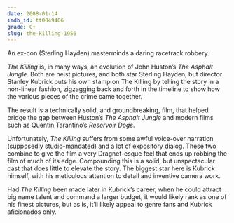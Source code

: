 ```yaml
---
date: 2008-01-14
imdb_id: tt0049406
grade: C+
slug: the-killing-1956
---
```


An ex-con (Sterling Hayden) masterminds a daring racetrack robbery.

_The Killing_ is, in many ways, an evolution of John Huston’s <span data-imdb-id="tt0042208">_The Asphalt Jungle_</span>. Both are heist pictures, and both star Sterling Hayden, but director Stanley Kubrick puts his own stamp on The Killing by telling the story in a non-linear fashion, zigzagging back and forth in the timeline to show how the various pieces of the crime came together.

The result is a technically solid, and groundbreaking, film, that helped bridge the gap between Huston’s _The Asphalt Jungle_ and modern films such as Quentin Tarantino’s <span data-imdb-id="tt0105236">_Reservoir Dogs_</span>.

Unfortunately, _The Killing_ suffers from some awful voice-over narration (supposedly studio-mandated) and a lot of expository dialog. These two combine to give the film a very Dragnet-esque feel that ends up robbing the film of much of its edge. Compounding this is a solid, but unspectacular cast that does little to elevate the story. The biggest star here is Kubrick himself, with his meticulous attention to detail and inventive camera work.

Had _The Killing_ been made later in Kubrick’s career, when he could attract big name talent and command a larger budget, it would likely rank as one of his finest pictures, but as is, it’ll likely appeal to genre fans and Kubrick aficionados only.
